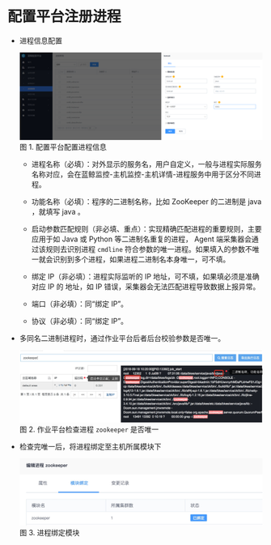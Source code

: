 # 配置平台注册进程

- 进程信息配置

  ![](../../media/process_monitor_cmdb_config.png)
  图 1. 配置平台配置进程信息

  - 进程名称（必填）：对外显示的服务名，用户自定义，一般与进程实际服务名称对应，会在蓝鲸监控-主机监控-主机详情-进程服务中用于区分不同进程。

  - 功能名称（必填）：程序的二进制名称，比如 ZooKeeper 的二进制是 java ，就填写 java 。

  - 启动参数匹配规则（非必填、重点）：实现精确匹配进程的重要规则，主要应用于如 Java 或 Python 等二进制名重复的进程， Agent 端采集器会通过该规则去识别进程 `cmdline` 符合参数的唯一进程。如果填入的参数不唯一就会识别到多个进程，如果进程二进制名本身唯一，可不填。

  - 绑定 IP（非必填）：进程实际监听的 IP 地址，可不填，如果填必须是准确对应 IP 的 地址，如 IP 错误，采集器会无法匹配进程导致数据上报异常。

  - 端口（非必填）：同“绑定 IP”。

  - 协议（非必填）：同“绑定 IP”。

- 多同名二进制进程时，通过作业平台后者后台校验参数是否唯一。

  ![](../../media/15372540828019.jpg)
  图 2. 作业平台检查进程 `zookeeper` 是否唯一 

- 检查完唯一后，将进程绑定至主机所属模块下

  ![](../../media/15372541510652.jpg)
  图 3. 进程绑定模块
